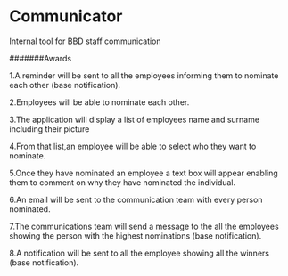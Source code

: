Communicator
============

Internal tool for BBD staff communication

 

#######Awards


1.A reminder will be sent to all the employees informing them to nominate each other (base notification). 

2.Employees will be able to nominate each other.

3.The application will display a list of employees name and surname including their picture

4.From that list,an employee will be able to select who they want to nominate.

5.Once they have nominated an employee a text box will appear enabling them to comment on why they have nominated the individual.

6.An email will be sent to the communication team with every person nominated. 

7.The communications team will send a message to the all the employees showing the person with the highest nominations (base notification). 

8.A notification will be sent to all the employee showing all the winners (base notification).